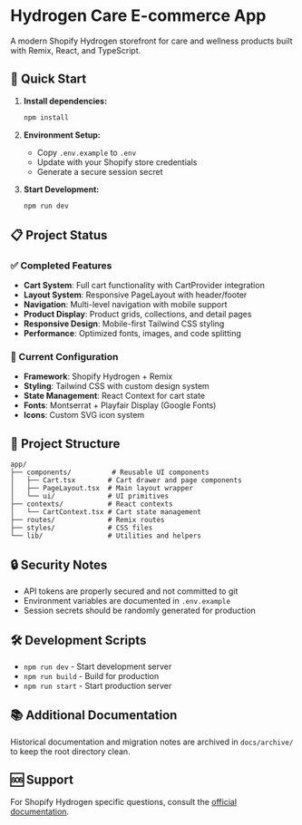 # Hydrogen Care E-commerce App

A modern Shopify Hydrogen storefront for care and wellness products built with Remix, React, and TypeScript.

## 🚀 Quick Start

1. **Install dependencies:**
   ```bash
   npm install
   ```

2. **Environment Setup:**
   - Copy `.env.example` to `.env`
   - Update with your Shopify store credentials
   - Generate a secure session secret

3. **Start Development:**
   ```bash
   npm run dev
   ```

## 📋 Project Status

### ✅ Completed Features
- **Cart System**: Full cart functionality with CartProvider integration
- **Layout System**: Responsive PageLayout with header/footer
- **Navigation**: Multi-level navigation with mobile support
- **Product Display**: Product grids, collections, and detail pages
- **Responsive Design**: Mobile-first Tailwind CSS styling
- **Performance**: Optimized fonts, images, and code splitting

### 🔧 Current Configuration
- **Framework**: Shopify Hydrogen + Remix
- **Styling**: Tailwind CSS with custom design system
- **State Management**: React Context for cart state
- **Fonts**: Montserrat + Playfair Display (Google Fonts)
- **Icons**: Custom SVG icon system

## 📁 Project Structure

```
app/
├── components/          # Reusable UI components
│   ├── Cart.tsx        # Cart drawer and page components
│   ├── PageLayout.tsx  # Main layout wrapper
│   └── ui/             # UI primitives
├── contexts/           # React contexts
│   └── CartContext.tsx # Cart state management
├── routes/             # Remix routes
├── styles/             # CSS files
└── lib/                # Utilities and helpers
```

## 🔒 Security Notes

- API tokens are properly secured and not committed to git
- Environment variables are documented in `.env.example`
- Session secrets should be randomly generated for production

## 🛠 Development Scripts

- `npm run dev` - Start development server
- `npm run build` - Build for production
- `npm run start` - Start production server

## 📚 Additional Documentation

Historical documentation and migration notes are archived in `docs/archive/` to keep the root directory clean.

## 🆘 Support

For Shopify Hydrogen specific questions, consult the [official documentation](https://shopify.dev/docs/custom-storefronts/hydrogen).
